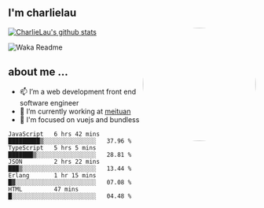 
<h2>I'm charlielau</h2>
<img align='right' style="border-radius:50%" src="https://avatars1.githubusercontent.com/u/44078251?s=460&u=6b4f1c257663e44063b0b6a21c9c94f45bcfdcc7&v=4" width="230">

[![CharlieLau's github stats](https://github-readme-stats.vercel.app/api?username=charlielau)](https://github.com/charlielau/github-readme-stats)


![Waka Readme](https://github.com/CharlieLau/charlielau/workflows/Waka%20Readme/badge.svg)

## about me ...
- 📫 I’m a web development front end software engineer
- 🔭 I’m currently working at  <a href="https://www.meituan.com">meituan</a>
- 🔭 I'm focused on vuejs and bundless

<!-- <p align="center">
  <a href="https://github.com/charlielau" class="rich-diff-level-one">
    <img src="https://github-readme-stats.vercel.app/api?username=charlielau&title_color=333&text_color=777" alt="CharlieLau" >
  </a>
</p> -->

<!--START_SECTION:waka-->
```text
JavaScript   6 hrs 42 mins   █████████▒░░░░░░░░░░░░░░░   37.96 % 
TypeScript   5 hrs 5 mins    ███████▒░░░░░░░░░░░░░░░░░   28.81 % 
JSON         2 hrs 22 mins   ███▒░░░░░░░░░░░░░░░░░░░░░   13.44 % 
Erlang       1 hr 15 mins    █▓░░░░░░░░░░░░░░░░░░░░░░░   07.08 % 
HTML         47 mins         █░░░░░░░░░░░░░░░░░░░░░░░░   04.48 % 
```
<!--END_SECTION:waka-->
